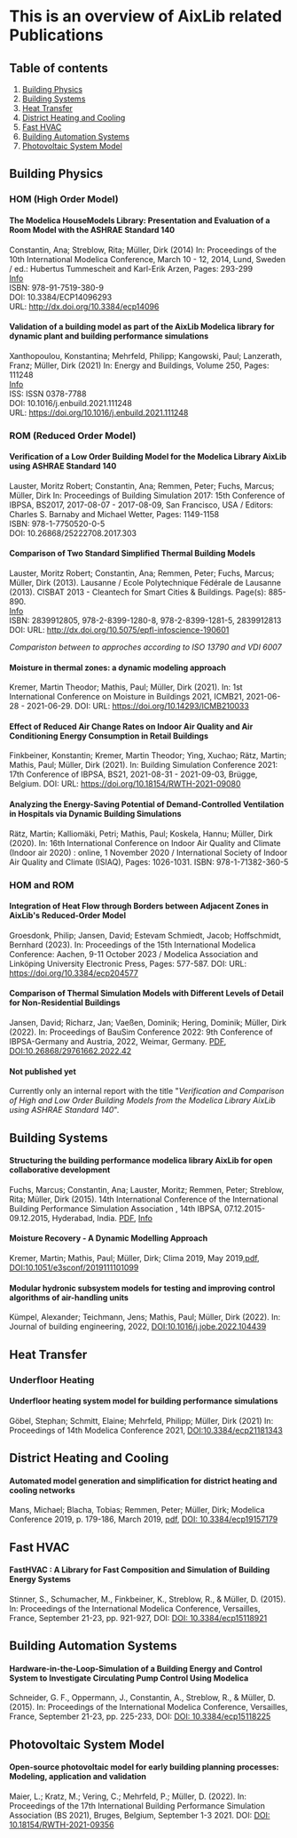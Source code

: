 # This is an overview of AixLib related Publications

## Table of contents
1. [Building Physics](#buildingphysics)
1. [Building Systems](#buildingsystems)
1. [Heat Transfer](#heattransfer)
1. [District Heating and Cooling](#dhc)
1. [Fast HVAC](#fasthvac)
1. [Building Automation Systems](#bas)
1. [Photovoltaic System Model](#pv)


## Building Physics <a name="buildingphysics"></a>

### HOM (High Order Model)

#### The Modelica HouseModels Library: Presentation and Evaluation of a Room Model with the ASHRAE Standard 140
Constantin, Ana; Streblow, Rita; Müller, Dirk (2014)
In: Proceedings of the 10th International Modelica Conference, March 10 - 12, 2014, Lund, Sweden / ed.: Hubertus Tummescheit and Karl-Erik Arzen, Pages: 293-299  
[Info](http://www.ebc.eonerc.rwth-aachen.de/go/id/dncb/lidx/1/file/225819)  
ISBN: 978-91-7519-380-9     
DOI: 10.3384/ECP14096293   
URL: http://dx.doi.org/10.3384/ecp14096

#### Validation of a building model as part of the AixLib Modelica library for dynamic plant and building performance simulations
Xanthopoulou, Konstantina; Mehrfeld, Philipp; Kangowski, Paul; Lanzerath, Franz; Müller, Dirk (2021)
In: Energy and Buildings, Volume 250, Pages: 111248  
[Info](http://www.ebc.eonerc.rwth-aachen.de/go/id/dncb/lidx/1/file/225819)  
ISS: ISSN 0378-7788     
DOI: 10.1016/j.enbuild.2021.111248   
URL: https://doi.org/10.1016/j.enbuild.2021.111248

### ROM (Reduced Order Model)

#### Verification of a Low Order Building Model for the Modelica Library AixLib using ASHRAE Standard 140
Lauster, Moritz Robert; Constantin, Ana; Remmen, Peter; Fuchs, Marcus; Müller, Dirk
In: Proceedings of Building Simulation 2017: 15th Conference of IBPSA, BS2017, 2017-08-07 - 2017-08-09, San Francisco, USA / Editors: Charles S. Barnaby and Michael Wetter, Pages: 1149-1158  
ISBN: 978-1-7750520-0-5  
DOI: 10.26868/25222708.2017.303  

#### Comparison of Two Standard Simplified Thermal Building Models
Lauster, Moritz Robert; Constantin, Ana; Remmen, Peter; Fuchs, Marcus; Müller, Dirk (2013). Lausanne / Ecole Polytechnique Fédérale de Lausanne (2013). CISBAT 2013 - Cleantech for Smart Cities & Buildings. Page(s): 885-890.  
[Info](http://www.ebc.eonerc.rwth-aachen.de/go/id/dncb/lidx/1/file/225169)    
ISBN: 2839912805, 978-2-8399-1280-8, 978-2-8399-1281-5, 2839912813  
DOI: URL: http://dx.doi.org/10.5075/epfl-infoscience-190601

*Compariston between to approches according to ISO 13790 and VDI 6007*

#### Moisture in thermal zones: a dynamic modeling approach
Kremer, Martin Theodor; Mathis, Paul; Müller, Dirk (2021). In: 1st International Conference on Moisture in Buildings 2021, ICMB21, 2021-06-28 - 2021-06-29.
DOI: URL: https://doi.org/10.14293/ICMB210033

#### Effect of Reduced Air Change Rates on Indoor Air Quality and Air Conditioning Energy Consumption in Retail Buildings
Finkbeiner, Konstantin; Kremer, Martin Theodor; Ying, Xuchao; Rätz, Martin; Mathis, Paul; Müller, Dirk (2021). In: Building Simulation Conference 2021: 17th Conference of IBPSA, BS21, 2021-08-31 - 2021-09-03, Brügge, Belgium.
DOI: URL: https://doi.org/10.18154/RWTH-2021-09080


#### Analyzing the Energy-Saving Potential of Demand-Controlled Ventilation in Hospitals via Dynamic Building Simulations
Rätz, Martin; Kalliomäki, Petri; Mathis, Paul; Koskela, Hannu; Müller, Dirk (2020). In: 16th International Conference on Indoor Air Quality and Climate (Indoor air 2020) : online, 1 November 2020 / International Society of Indoor Air Quality and Climate (ISIAQ), Pages: 1026-1031.
ISBN: 978-1-71382-360-5 

### HOM and ROM

#### Integration of Heat Flow through Borders between Adjacent Zones in AixLib's Reduced-Order Model
Groesdonk, Philip; Jansen, David; Estevam Schmiedt, Jacob; Hoffschmidt, Bernhard (2023). In: Proceedings of the 15th International Modelica Conference: Aachen, 9-11 October 2023 / Modelica Association and Linköping University Electronic Press, Pages: 577-587.
DOI: URL: https://doi.org/10.3384/ecp204577   


#### Comparison of Thermal Simulation Models with Different Levels of Detail for Non-Residential Buildings
Jansen, David; Richarz, Jan; Vaeßen, Dominik; Hering, Dominik; Müller, Dirk (2022). In: Proceedings of BauSim Conference 2022:  9th Conference of IBPSA-Germany and Austria, 2022, Weimar, Germany. [PDF](https://publications.ibpsa.org/proceedings/bausim/2022/papers/bausim2022_Jansen_David.pdf), [DOI:10.26868/29761662.2022.42](https://doi.org/10.26868/29761662.2022.42)
#### Not published yet
Currently only an internal report with the title "*Verification and Comparison of High and Low Order Building Models from the Modelica Library AixLib using ASHRAE Standard 140*".


## Building Systems <a name="buildingsystems"></a>

#### Structuring the building performance modelica library AixLib for open collaborative development
Fuchs, Marcus; Constantin, Ana; Lauster, Moritz; Remmen, Peter; Streblow, Rita; Müller, Dirk (2015). 14th International Conference of the International Building Performance Simulation Association , 14th IBPSA, 07.12.2015-09.12.2015, Hyderabad, India. [PDF](http://www.ibpsa.org/proceedings/BS2015/p2202.pdf), [Info](http://www.ebc.eonerc.rwth-aachen.de/cms/E-ON-ERC-EBC/Forschung/Publikationen/~dncb/Details/?file=540827&lidx=1)


#### Moisture Recovery - A Dynamic Modelling Approach
Kremer, Martin; Mathis, Paul; Müller, Dirk; Clima 2019, May 2019,[pdf](https://www.e3s-conferences.org/articles/e3sconf/pdf/2019/37/e3sconf_clima2019_01099.pdf), [DOI:10.1051/e3sconf/2019111101099](https://doi.org/10.1051/e3sconf/201911101099)

#### Modular hydronic subsystem models for testing and improving control algorithms of air-handling units
Kümpel, Alexander; Teichmann, Jens; Mathis, Paul; Müller, Dirk (2022).
In: Journal of building engineering, 2022,
[DOI:10.1016/j.jobe.2022.104439 ](https://doi.org/10.1016/j.jobe.2022.104439 )

## Heat Transfer <a name="heattransfer"></a>
### Underfloor Heating
#### Underfloor heating system model for building performance simulations
Göbel, Stephan; Schmitt, Elaine; Mehrfeld, Philipp; Müller, Dirk (2021)
In: Proceedings of 14th Modelica Conference 2021,
[DOI:10.3384/ecp21181343](https://doi.org/10.3384/ecp21181343)

## District Heating and Cooling <a name="dhc"></a>

#### Automated model generation and simplification for district heating and cooling networks
Mans, Michael; Blacha, Tobias; Remmen, Peter; Müller, Dirk; Modelica Conference 2019, p. 179-186, March 2019, [pdf](http://www.ep.liu.se/ecp/157/ecp19157.pdf), [DOI: 10.3384/ecp19157179](http://dx.doi.org/10.3384/ecp19157179)


## Fast HVAC <a name="fasthvac"></a>

#### FastHVAC : A Library for Fast Composition and Simulation of Building Energy Systems
Stinner, S., Schumacher, M., Finkbeiner, K., Streblow, R., & Müller, D. (2015). In: Proceedings of the International Modelica Conference, Versailles, France, September 21-23, pp. 921-927, DOI: [DOI: 10.3384/ecp15118921](http://dx.doi.org/10.3384/ecp15118921)


## Building Automation Systems <a name="bas"></a>

#### Hardware-in-the-Loop-Simulation of a Building Energy and Control System to Investigate Circulating Pump Control Using Modelica
Schneider, G. F., Oppermann, J., Constantin, A., Streblow, R., & Müller, D. (2015). In: Proceedings of the International Modelica Conference, Versailles, France, September 21-23, pp. 225-233, DOI: [DOI: 10.3384/ecp15118225](http://dx.doi.org/10.3384/ecp15118225)

## Photovoltaic System Model <a name="pv"></a>

#### Open-source photovoltaic model for early building planning processes: Modeling, application and validation
Maier, L.; Kratz, M.; Vering, C.; Mehrfeld, P.; Müller, D. (2022). In: Proceedings of the 17th International Building Performance Simulation Association (BS 2021),
Bruges, Belgium, September 1-3 2021. DOI: [DOI: 10.18154/RWTH-2021-09356](http://dx.doi.org/10.18154/RWTH-2021-09356)
